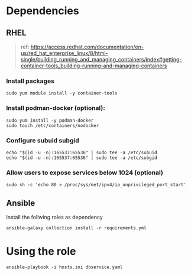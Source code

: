# Dependencies

## RHEL

> ref: https://access.redhat.com/documentation/en-us/red_hat_enterprise_linux/8/html-single/building_running_and_managing_containers/index#getting-container-tools_building-running-and-managing-containers

### Install packages

```shell
sudo yum module install -y container-tools
```

### Install podman-docker (optional):

```shell
sudo yum install -y podman-docker
sudo touch /etc/containers/nodocker
```

### Configure subuid subgid

```shell
echo "$(id -u -n):165537:65536" | sudo tee -a /etc/subuid
echo "$(id -u -n):165537:65536" | sudo tee -a /etc/subgid
```

### Allow users to expose services below 1024 (optional)

```shell
sudo sh -c 'echo 80 > /proc/sys/net/ipv4/ip_unprivileged_port_start'
```

## Ansible

Install the follwing roles as dependency

```shell
ansible-galaxy collection install -r requirements.yml
```

# Using the role

```shell
ansible-playbook -i hosts.ini dbservice.yaml
```
